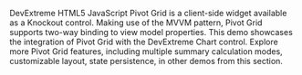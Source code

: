 DevExtreme HTML5 JavaScript Pivot Grid is a client-side widget available as a Knockout control. Making use of the MVVM pattern, Pivot Grid supports two-way binding to view model properties. This demo showcases the integration of Pivot Grid with the DevExtreme Chart control. Explore more Pivot Grid features, including multiple summary calculation modes, customizable layout, state persistence, in other demos from this section.